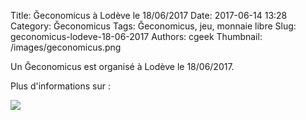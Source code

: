 Title: Ğeconomicus à Lodève le 18/06/2017
Date: 2017-06-14 13:28
Category: Ğeconomicus
Tags: Ğeconomicus, jeu, monnaie libre
Slug: geconomicus-lodeve-18-06-2017
Authors: cgeek
Thumbnail: /images/geconomicus.png

Un Ğeconomicus est organisé à Lodève le 18/06/2017.

Plus d'informations sur :

[![](/images/evenements/geconomicus-lodeve.jpg)](https://www.monnaielibreoccitanie.org/event/jeu-geconomicus-a-lodeve/)